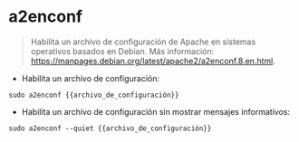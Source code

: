 # a2enconf

> Habilita un archivo de configuración de Apache en sistemas operativos basados en Debian.
> Más información: <https://manpages.debian.org/latest/apache2/a2enconf.8.en.html>.

- Habilita un archivo de configuración:

`sudo a2enconf {{archivo_de_configuración}}`

- Habilita un archivo de configuración sin mostrar mensajes informativos:

`sudo a2enconf --quiet {{archivo_de_configuración}}`
